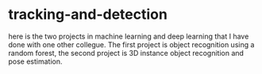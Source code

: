 # tracking-and-detection
here is the two projects in machine learning and deep learning that I have done with one other collegue. 
The first project is object recognition using a random forest, the second project is 3D instance object recognition and pose estimation.
